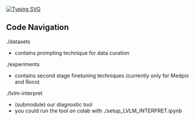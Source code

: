 [![Typing SVG](https://readme-typing-svg.demolab.com?font=Space+Mono&size=50&pause=1000&width=435&lines=Adapting+Lightweight+Multimodal+Language+Models;for+Radiological+Visual+Question+Answering+;A+Practical+Approach)](https://git.io/typing-svg)
## Code Navigation


./datasets
  * contains prompting technique for data curation

./experiments
  * contains second stage finetuning techniques (currently only for Medpix and Roco)

./lvlm-interpret
  * (submodule) our diagnostic tool
  * you could run the tool on colab with ./setup_LVLM_INTERPRET.ipynb
